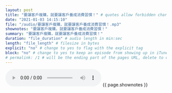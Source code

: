 ```yaml
---
layout: post
title: "要讓客戶複購，就要讓客戶養成消費習慣！" # quotes allow forbidden characters like the colon
date: "2021-01-03 14:15:10"
file: "/audio/要讓客戶複購，就要讓客戶養成消費習慣！.mp3"
shownotes: "要讓客戶複購，就要讓客戶養成消費習慣！"
summary: "要讓客戶複購，就要讓客戶養成消費習慣！"
duration: "file_duration" # audio length in min:sec
length: "file_length" # filesize in bytes
explicit: "no" # change to yes to flag with the explicit tag
block: "no" # change to yes to keep an episode from showing up in iTunes
# permalink: /1 # will be the ending part of the pages URL, delete to default to the title
---
```


<audio controls>
<source src="{{site.url}}{{site.baseurl}}{{ page.file }}" type="audio/x-mp3">
Your browser does not support the audio element.
</audio>
{{ page.shownotes }}
